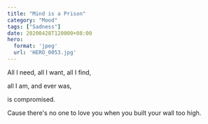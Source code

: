 ```yaml
---
title: "Mind is a Prison"
category: "Mood"
tags: ["Sadness"]
date: 20200428T120000+08:00
hero:
  format: 'jpeg'
  url: 'HERO_0053.jpg'
---
```

All I need, all I want, all I find,

all I am, and ever was,

is compromised.

Cause there's no one to love you when you built your wall too high.
